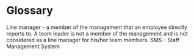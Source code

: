 # Glossary

Line manager - a member of the management that an employee directly reports to. A team leader is not a member of the management and is not considered as a line manager for his/her team members.
SMS - Staff Management System
